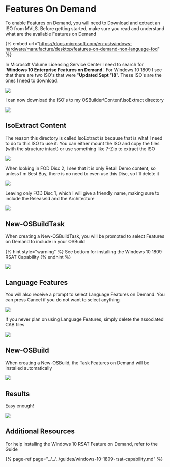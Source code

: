 # Features On Demand

To enable Features on Demand, you will need to Download and extract an ISO from MVLS.  Before getting started, make sure you read and understand what are the available Features on Demand

{% embed url="https://docs.microsoft.com/en-us/windows-hardware/manufacture/desktop/features-on-demand-non-language-fod" %}

In Microsoft Volume Licensing Service Center I need to search for '**Windows 10 Enterprise Features on Demand**'.  For Windows 10 1809 I see that there are two ISO's that were "**Updated Sept '18**".  These ISO's are the ones I need to download.

![](../../../../../.gitbook/assets/2019-01-16_23-01-22.png)

I can now download the ISO's to my OSBuilder\Content\IsoExtract directory

![](../../../../../.gitbook/assets/2019-01-16_23-20-21.png)

## IsoExtract Content

The reason this directory is called IsoExtract is because that is what I need to do to this ISO to use it.  You can either mount the ISO and copy the files \(with the structure intact\) or use something like 7-Zip to extract the ISO

![](../../../../../.gitbook/assets/2019-01-16_23-20-57.png)

When looking in FOD Disc 2, I see that it is only Retail Demo content, so unless I'm Best Buy, there is no need to even use this Disc, so I'll delete it

![](../../../../../.gitbook/assets/2019-01-16_23-28-56.png)

Leaving only FOD Disc 1, which I will give a friendly name, making sure to include the ReleaseId and the Architecture

![](../../../../../.gitbook/assets/2019-01-16_23-29-24.png)

## New-OSBuildTask

When creating a New-OSBuildTask, you will be prompted to select Features on Demand to include in your OSBuild

{% hint style="warning" %}
See bottom for installing the Windows 10 1809 RSAT Capability
{% endhint %}

![](../../../../../.gitbook/assets/2019-01-17_11-38-53.png)

## Language Features

You will also receive a prompt to select Language Features on Demand. You can press Cancel if you do not want to select anything

![](../../../../../.gitbook/assets/2019-01-17_11-42-59.png)

If you never plan on using Language Features, simply delete the associated CAB files

![](../../../../../.gitbook/assets/2019-01-17_11-46-07.png)

## New-OSBuild

When creating a New-OSBuild, the Task Features on Demand will be installed automatically

![](../../../../../.gitbook/assets/2019-01-17_11-47-56.png)

## Results

Easy enough!

![](../../../../../.gitbook/assets/2019-01-17_3-26-04.png)

## Additional Resources

For help installing the Windows 10 RSAT Feature on Demand, refer to the Guide

{% page-ref page="../../../guides/windows-10-1809-rsat-capability.md" %}

